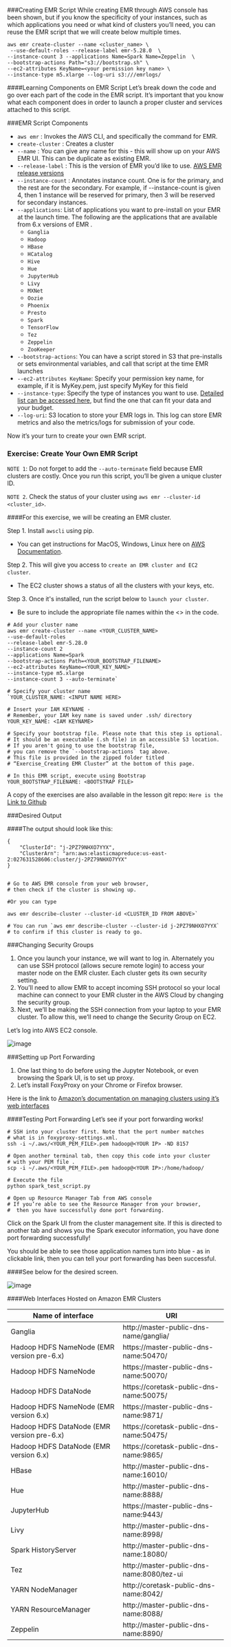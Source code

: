 ###Creating EMR Script
While creating EMR through AWS console has been shown, but if you know the specificity of your instances, such as which applications you need or what kind of clusters you’ll need, you can reuse the EMR script that we will create below multiple times.

```text
aws emr create-cluster --name <cluster_name> \
 --use-default-roles --release-label emr-5.28.0  \
--instance-count 3 --applications Name=Spark Name=Zeppelin  \
--bootstrap-actions Path="s3://bootstrap.sh" \
--ec2-attributes KeyName=<your permission key name> \
--instance-type m5.xlarge --log-uri s3:///emrlogs/
```

####Learning Components on EMR Script
Let’s break down the code and go over each part of the code in the EMR script. It’s important that you know what each component does in order to launch a proper cluster and services attached to this script.

###EMR Script Components
* ```aws emr``` : Invokes the AWS CLI, and specifically the command for EMR.
* ```create-cluster``` : Creates a cluster
* ```--name``` : You can give any name for this - this will show up on your AWS EMR UI. This can be duplicate as existing EMR.
* ```--release-label``` : This is the version of EMR you’d like to use. [AWS EMR release versions](https://docs.aws.amazon.com/emr/latest/ReleaseGuide/emr-release-components.html)
* ```--instance-count``` : Annotates instance count. One is for the primary, and the rest are for the secondary. For example, if --instance-count is given 4, then 1 instance will be reserved for primary, then 3 will be reserved for secondary instances.
* ```--applications```: List of applications you want to pre-install on your EMR at the launch time. The following are the applications that are available from 6.x versions of EMR .
   * ```Ganglia```
   * ```Hadoop``` 
   * ```HBase``` 
   * ```HCatalog```
   * ```Hive```
   * ```Hue``` 
   * ```JupyterHub```
   * ```Livy```
   * ```MXNet```
   * ```Oozie```
   * ```Phoenix```
   * ```Presto```
   * ```Spark```
   * ```TensorFlow```
   * ```Tez```
   * ```Zeppelin```
   * ```ZooKeeper```
* ```--bootstrap-actions```: You can have a script stored in S3 that pre-installs or sets environmental variables, and call that script at the time EMR launches
* ```--ec2-attributes KeyName```: Specify your permission key name, for example, if it is MyKey.pem, just specify MyKey for this field
* ```--instance-type```: Specify the type of instances you want to use. [Detailed list can be accessed here](https://docs.aws.amazon.com/emr/latest/ManagementGuide/emr-supported-instance-types.html), but find the one that can fit your data and your budget.
* ```--log-uri```: S3 location to store your EMR logs in. This log can store EMR metrics and also the metrics/logs for submission of your code.

Now it’s your turn to create your own EMR script.

### Exercise: Create Your Own EMR Script

```NOTE 1```: Do not forget to add the ```--auto-terminate``` field because EMR clusters are costly. Once you run this script, you’ll be given a unique cluster ID.

```NOTE 2```. Check the status of your cluster using ```aws emr --cluster-id <cluster_id>```.

####For this exercise, we will be creating an EMR cluster.

Step 1. Install ```awscli``` using pip.
* You can get instructions for MacOS, Windows, Linux here on [AWS Documentation](https://docs.aws.amazon.com/cli/latest/userguide/cli-chap-install.html).

Step 2. This will give you access to ```create an EMR cluster and EC2 cluster```.
* The EC2 cluster shows a status of all the clusters with your keys, etc.

Step 3. Once it's installed, run the script below to ```launch your cluster```.
* Be sure to include the appropriate file names within the <> in the code.

```text
# Add your cluster name
aws emr create-cluster --name <YOUR_CLUSTER_NAME> 
--use-default-roles  
--release-label emr-5.28.0
--instance-count 2 
--applications Name=Spark  
--bootstrap-actions Path=<YOUR_BOOTSTRAP_FILENAME> 
--ec2-attributes KeyName=<YOUR_KEY_NAME>
--instance-type m5.xlarge 
--instance-count 3 --auto-terminate`

# Specify your cluster name 
`YOUR_CLUSTER_NAME: <INPUT NAME HERE>

# Insert your IAM KEYNAME - 
# Remember, your IAM key name is saved under .ssh/ directory
YOUR_KEY_NAME: <IAM KEYNAME>

# Specify your bootstrap file. Please note that this step is optional. 
# It should be an executable (.sh file) in an accessible S3 location. 
# If you aren't going to use the bootstrap file, 
# you can remove the `--bootstrap-actions` tag above.
# This file is provided in the zipped folder titled
# “Exercise_Creating EMR Cluster” at the bottom of this page.

# In this EMR script, execute using Bootstrap
YOUR_BOOTSTRAP_FILENAME: <BOOTSTRAP FILE>   
```

A copy of the exercises are also available in the lesson git repo: ```Here is the``` [Link to Github](https://github.com/udacity/nd027-c3-data-lakes-with-spark/tree/master/Setting_Spark_Cluster_In_AWS/exercises/starter)

###Desired Output

####The output should look like this:

```text
{
    "ClusterId": "j-2PZ79NHXO7YYX",
    "ClusterArn": "arn:aws:elasticmapreduce:us-east-2:027631528606:cluster/j-2PZ79NHXO7YYX"
}


# Go to AWS EMR console from your web browser, 
# then check if the cluster is showing up.

#Or you can type

aws emr describe-cluster --cluster-id <CLUSTER_ID FROM ABOVE>`

# You can run `aws emr describe-cluster --cluster-id j-2PZ79NHXO7YYX`
# to confirm if this cluster is ready to go.
```

###Changing Security Groups
1. Once you launch your instance, we will want to log in. Alternately you can use SSH protocol (allows secure remote login) to access your master node on the EMR cluster. Each cluster gets its own security setting.
2. You’ll need to allow EMR to accept incoming SSH protocol so your local machine can connect to your EMR cluster in the AWS Cloud by changing the security group.
3. Next, we’ll be making the SSH connection from your laptop to your EMR cluster. To allow this, we’ll need to change the Security Group on EC2.


Let’s log into AWS EC2 console.

![image](./security_group_ec2_console.png)

###Setting up Port Forwarding
1. One last thing to do before using the Jupyter Notebook, or even browsing the Spark UI, is to set up proxy.
2. Let’s install FoxyProxy on your Chrome or Firefox browser.

Here is the link to [Amazon’s documentation on managing clusters using it’s web interfaces](https://docs.aws.amazon.com/emr/latest/ManagementGuide/emr-connect-master-node-proxy.html)

####Testing Port Forwarding
Let’s see if your port forwarding works!

```shell script
# SSH into your cluster first. Note that the port number matches 
# what is in foxyproxy-settings.xml.
ssh -i ~/.aws/<YOUR_PEM_FILE>.pem hadoop@<YOUR IP> -ND 8157

# Open another terminal tab, then copy this code into your cluster 
# with your PEM file .
scp -i ~/.aws/<YOUR_PEM_FILE>.pem hadoop@<YOUR IP>:/home/hadoop/

# Execute the file
python spark_test_script.py

# Open up Resource Manager Tab from AWS console
# If you’re able to see the Resource Manager from your browser,
#  then you have successfully done port forwarding.
```
Click on the Spark UI from the cluster management site. If this is directed to another tab and shows you the Spark executor information, you have done port forwarding successfully!

You should be able to see those application names turn into blue - as in clickable link, then you can tell your port forwarding has been successful.

####See below for the desired screen.

![image](./Resource_Manager_Dashboard.png)


####Web Interfaces Hosted on Amazon EMR Clusters

| **Name of interface**                        | **URI**                                     |
|--------------------------------------------|-------------------------------------------|
| Ganglia                                    | http://master-public-dns-name/ganglia/    |
| Hadoop HDFS NameNode (EMR version pre-6.x) | https://master-public-dns-name:50470/     |
| Hadoop HDFS NameNode                       | https://master-public-dns-name:50070/     |
| Hadoop HDFS DataNode                       | https://coretask-public-dns-name:50075/   |
| Hadoop HDFS NameNode (EMR version 6.x)     | https://master-public-dns-name:9871/      |
| Hadoop HDFS DataNode (EMR version pre-6.x) | https://coretask-public-dns-name:50475/   |
| Hadoop HDFS DataNode (EMR version 6.x)     | https://coretask-public-dns-name:9865/    |
| HBase                                      | http://master-public-dns-name:16010/      |
| Hue                                        | http://master-public-dns-name:8888/       |
| JupyterHub                                 | https://master-public-dns-name:9443/      |
| Livy                                       | http://master-public-dns-name:8998/       |
| Spark HistoryServer                        | http://master-public-dns-name:18080/      |
| Tez                                        | http://master-public-dns-name:8080/tez-ui |
| YARN NodeManager                           | http://coretask-public-dns-name:8042/     |
| YARN ResourceManager                       | http://master-public-dns-name:8088/       |
| Zeppelin                                   | http://master-public-dns-name:8890/       |




